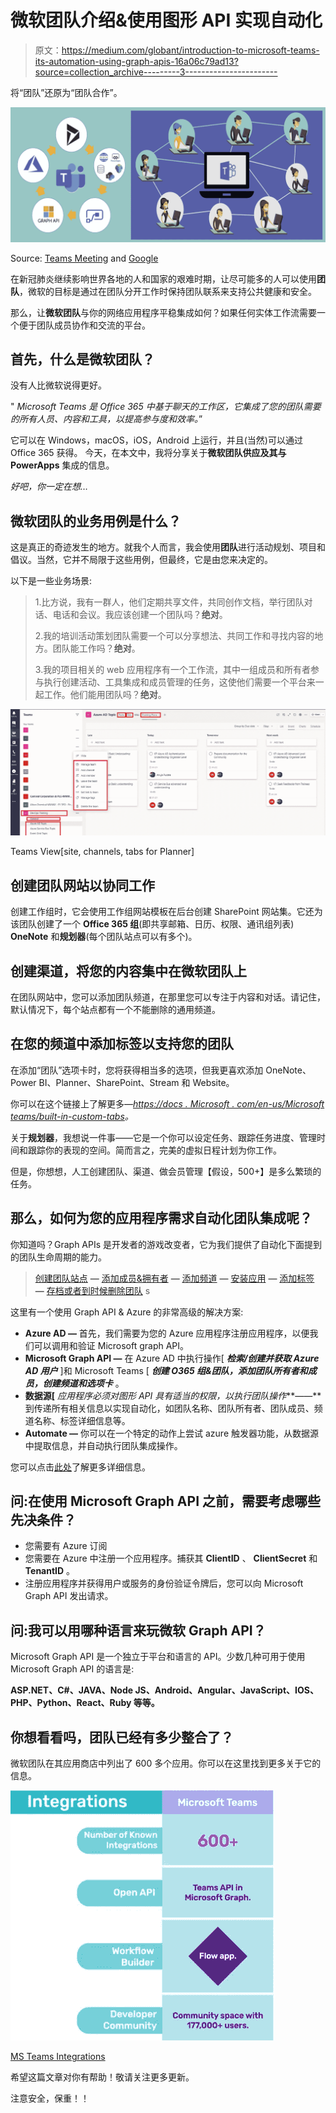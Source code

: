 # 微软团队介绍&使用图形 API 实现自动化

> 原文：<https://medium.com/globant/introduction-to-microsoft-teams-its-automation-using-graph-apis-16a06c79ad13?source=collection_archive---------3----------------------->

将“团队”还原为“团队合作”。

![](img/edf9f73e09928a0be52b2f8e42619a30.png)

Source: [Teams Meeting](https://isnews.stir.ac.uk/files/2020/03/teams-smaller-750x410.jpg&imgrefurl=https://isnews.stir.ac.uk/2020/03/08/meetings-in-ms-teams/&tbnid=acvVyrAVbCVhMM&vet=10CAMQxiAoAGoXChMIqLe20emu7gIVAAAAAB0AAAAAEAc..i&docid=q7WE5Cc_T3NGHM&w=750&h=410&itg=1&q=microsoft%20teams%20integration%20images&ved=0CAMQxiAoAGoXChMIqLe20emu7gIVAAAAAB0AAAAAEAc) and [Google](https://1.bp.blogspot.com/-nd4WheWUCxw/XqVfFJTqSGI/AAAAAAAACiI/y9vxUw2bGZw1fVLI08NVPfldtaTA_uAwACLcBGAsYHQ/s1600/32.PNG)

在新冠肺炎继续影响世界各地的人和国家的艰难时期，让尽可能多的人可以使用**团队**，微软的目标是通过在团队分开工作时保持团队联系来支持公共健康和安全。

那么，让**微软团队**与你的网络应用程序平稳集成如何？如果任何实体工作流需要一个便于团队成员协作和交流的平台。

## **首先，什么是微软团队？**

没有人比微软说得更好。

" *Microsoft Teams 是 Office 365 中基于聊天的工作区，它集成了您的团队需要的所有人员、内容和工具，以提高参与度和效率。*”

它可以在 Windows，macOS，iOS，Android 上运行，并且(当然)可以通过 Office 365 获得。
今天，在本文中，我将分享关于**微软团队供应及其与 PowerApps** 集成的信息。

*好吧，你一定在想…*

## **微软团队的业务用例是什么？**

这是真正的奇迹发生的地方。就我个人而言，我会使用**团队**进行活动规划、项目和倡议。当然，它并不局限于这些用例，但最终，它是由您来决定的。

以下是一些业务场景:

> 1.比方说，我有一群人，他们定期共享文件，共同创作文档，举行团队对话、电话和会议。我应该创建一个团队吗？**绝对**。
> 
> 2.我的培训活动策划团队需要一个可以分享想法、共同工作和寻找内容的地方。团队能工作吗？**绝对**。
> 
> 3.我的项目相关的 web 应用程序有一个工作流，其中一组成员和所有者参与执行创建活动、工具集成和成员管理的任务，这使他们需要一个平台来一起工作。他们能用团队吗？**绝对**。

![](img/e034fa61cf5f7b65f31b9e46c3df795b.png)

Teams View[site, channels, tabs for Planner]

## 创建团队网站以协同工作

创建工作组时，它会使用工作组网站模板在后台创建 SharePoint 网站集。它还为该团队创建了一个 **Office 365 组**(即共享邮箱、日历、权限、通讯组列表) **OneNote** 和**规划器**(每个团队站点可以有多个)。

## **创建渠道，将您的内容集中在微软团队上**

在团队网站中，您可以添加团队频道，在那里您可以专注于内容和对话。请记住，默认情况下，每个站点都有一个不能删除的通用频道。

## **在您的频道中添加标签以支持您的团队**

在添加“团队”选项卡时，您将获得相当多的选项，但我更喜欢添加 OneNote、Power BI、Planner、SharePoint、Stream 和 Website。

你可以在这个链接上了解更多—[*https://docs . Microsoft . com/en-us/Microsoft teams/built-in-custom-tabs*](https://docs.microsoft.com/en-us/microsoftteams/built-in-custom-tabs/)*。*

关于**规划器**，我想说一件事——它是一个你可以设定任务、跟踪任务进度、管理时间和跟踪你的表现的空间。简而言之，完美的虚拟日程计划为你工作。

但是，你想想，人工创建团队、渠道、做会员管理【假设，500+】是多么繁琐的任务。

## 那么，如何为您的应用程序需求自动化团队集成呢？

你知道吗？Graph APIs 是开发者的游戏改变者，它为我们提供了自动化下面提到的团队生命周期的能力。

> [创建团队站点](https://docs.microsoft.com/en-us/graph/api/team-put-teams?view=graph-rest-1.0&tabs=http) **—** [添加成员&拥有者](https://docs.microsoft.com/en-us/graph/api/team-post-members?view=graph-rest-1.0&tabs=http) **—** [添加频道](https://docs.microsoft.com/en-us/graph/api/channel-post?view=graph-rest-1.0&tabs=http) **—** [安装应用](https://docs.microsoft.com/en-us/graph/api/team-post-installedapps?view=graph-rest-1.0&tabs=http) **—** [添加标签](https://docs.microsoft.com/en-us/graph/api/channel-post-tabs?view=graph-rest-1.0) **—** [存档或者到时候删除团队](https://docs.microsoft.com/en-us/graph/api/group-delete?view=graph-rest-1.0&tabs=http) s

这里有一个使用 Graph API & Azure 的非常高级的解决方案:

*   **Azure AD —** 首先，我们需要为您的 Azure 应用程序注册应用程序，以便我们可以调用和验证 Microsoft graph API。
*   **Microsoft Graph API —** 在 Azure AD 中执行操作[ ***检索/创建并获取 Azure AD 用户*** ]和 Microsoft Teams [ ***创建 O365 组&团队，添加团队所有者和成员，创建频道和选项卡*** 。
*   **数据源[** *应用程序必须对图形 API 具有适当的权限，以执行团队操作***——**到传递所有相关信息以实现自动化，如团队名称、团队所有者、团队成员、频道名称、标签详细信息等。
*   **Automate —** 你可以在一个特定的动作上尝试 azure 触发器功能，从数据源中提取信息，并自动执行团队集成操作。

您可以点击[此处](https://jeffbrown.tech/getting-started-with-microsoft-teams-and-graph-api/)了解更多详细信息。

## 问:在使用 Microsoft Graph API 之前，需要考虑哪些先决条件？

*   您需要有 Azure 订阅
*   您需要在 Azure 中注册一个应用程序。捕获其 **ClientID** 、 **ClientSecret** 和 **TenantID** 。
*   注册应用程序并获得用户或服务的身份验证令牌后，您可以向 Microsoft Graph API 发出请求。

## **问:我可以用哪种语言来玩微软 Graph API？**

Microsoft Graph API 是一个独立于平台和语言的 API。少数几种可用于使用 Microsoft Graph API 的语言是:

**ASP.NET、C#、JAVA、Node JS、Android、Angular、JavaScript、IOS、PHP、Python、React、Ruby 等等。**

## 你想看看吗，团队已经有多少整合了？

微软团队在其应用商店中列出了 600 多个应用。你可以在这里找到更多关于它的信息。

![](img/a6507df80b3f5785fc878d7c24e9ef09.png)

[MS Teams Integrations](https://dispatch.m.io/microsoft-teams-integrations/)

希望这篇文章对你有帮助！敬请关注更多更新。

注意安全，保重！！